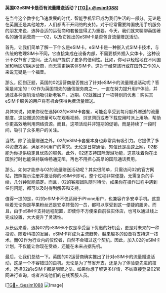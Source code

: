 **英国02eSIM卡是否有流量赠送活动？[[TG💪+ @esim1088](https://t.me/s/esim1088)]**

在当今这个数字化飞速发展的时代，智能手机早已成为我们生活的一部分。无论是在英国还是其他地方，人们都离不开网络的支持。对于经常需要跨国使用手机服务的朋友来说，选择合适的运营商和套餐显得尤为重要。今天，我们就来聊聊英国著名的通信运营商——02，以及它推出的eSIM卡是否包含流量赠送活动。

首先，让我们简单了解一下什么是eSIM卡。eSIM卡是一种嵌入式SIM卡技术，与传统的物理SIM卡不同，它直接集成在设备内部，不需要额外插入实体卡。这种设计不仅节省了空间，还为用户提供了更多的便利性。比如，你可以轻松地在不同国家和地区切换运营商，而无需更换实体SIM卡。这对于经常旅行或在国外工作的人来说无疑是一个福音。

那么，回到正题，英国的02运营商是否推出了针对eSIM卡的流量赠送活动呢？答案是肯定的！02作为英国领先的通信服务商之一，一直在努力提升用户体验，并通过各种促销活动吸引新老客户。近期，02就推出了一项特别的优惠：购买其eSIM卡服务的用户将有机会获得免费流量赠送。

具体来说，如果你现在选择02的eSIM卡套餐，可能会享受到每月额外赠送的流量额度。这些赠送的流量可以在观看视频、浏览网页或者下载应用时派上用场，帮助你更高效地利用网络资源。而且，这项活动并非短期的促销，而是持续了一段时间，吸引了众多用户的关注。

当然，除了流量赠送之外，02的eSIM卡套餐本身也非常具有吸引力。它提供了多种资费方案，满足不同用户的需求。无论是日常通话、短信还是高速上网，02都能为你提供稳定且优质的服务。此外，02还支持国际漫游功能，这意味着你在出国旅行时也能保持联络畅通无阻，再也不用担心高昂的国际通话费用。

那么，如何才能参与02的流量赠送活动呢？其实很简单，只需访问02的官方网站，按照提示注册并激活你的eSIM卡即可。整个过程非常便捷，无需复杂的手续，几分钟就能搞定。而且，02的客服团队随时待命，如果你在操作过程中遇到任何问题，都可以及时得到解答和支持。

值得一提的是，02的eSIM卡不仅适用于iPhone用户，也兼容许多安卓手机。这意味着无论你是苹果粉丝还是安卓阵营的一员，都可以享受到这一便捷的服务。而且，由于eSIM卡支持远程配置，即使你不方便亲自前往实体店，也可以通过线上完成设置，大大提升了灵活性。

从长远来看，选择02的eSIM卡不仅是享受当下优惠的好机会，更是对未来的一种投资。随着科技的发展，eSIM卡将成为主流趋势，越来越多的设备将支持这一技术。而02作为行业内的佼佼者，自然不会错过这个契机。因此，加入02的eSIM卡计划，不仅能让你现在受益，还能在未来占据先机。

最后，让我们总结一下。英国的02运营商确实推出了针对eSIM卡的流量赠送活动，这是一个不容错过的良机。无论是为了节省开支，还是为了体验更先进的技术，选择02的eSIM卡都是明智之举。如果你想了解更多详情，不妨直接登录02官网进行查询，或者咨询他们的在线客服人员。

[[TG💪+ @esim1088](https://t.me/s/esim1088) ![Image](https://i.postimg.cc/4NQfJmqS/Snipaste-2025-05-13-00-14-12.png)]